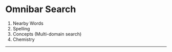 # Omnibar Search

1. Nearby Words
2. Spelling
3. Concepts (Multi-domain search)
4. Chemistry

---


